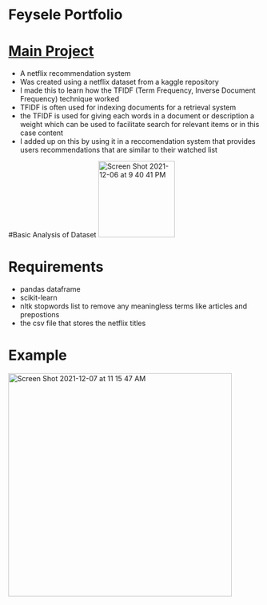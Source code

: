 # Feysele Portfolio

# [Main Project](https://github.com/fey0/Netflix-Recommender)
* A netflix recommendation system 
* Was created using a netflix dataset from a kaggle repository
* I made this to learn how the TFIDF (Term Frequency, Inverse Document Frequency) technique worked 
* TFIDF is often used for indexing documents for a retrieval system 
* the TFIDF is used for giving each words in a document or description a weight which can be used to facilitate search for relevant items or in this case content
* I added up on this by using it in a reccomendation system that provides users recommendations that are similar to their watched list

#Basic Analysis of Dataset
<img width="153" alt="Screen Shot 2021-12-06 at 9 40 41 PM" src="https://user-images.githubusercontent.com/103683812/163730384-4412659f-f59d-4ad8-812b-70e8bb06782e.png">

# Requirements 
* pandas dataframe
* scikit-learn
* nltk stopwords list to remove any meaningless terms like articles and prepostions 
* the csv file that stores the netflix titles 

# Example
<img width="447" alt="Screen Shot 2021-12-07 at 11 15 47 AM" src="https://user-images.githubusercontent.com/103683812/163730358-bb52fc85-d494-47b7-afb6-40abe4734bb7.png">


